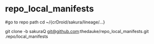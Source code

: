 # repo_local_manifests
#go to repo path cd ~/{crDroid/sakura/lineage/...}

git clone -b sakuraQ git@github.com:thedauke/repo_local_manifests.git .repo/local_manifests
